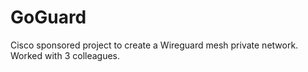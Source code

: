# GoGuard
Cisco sponsored project to create a Wireguard mesh private network. Worked with 3 colleagues.
